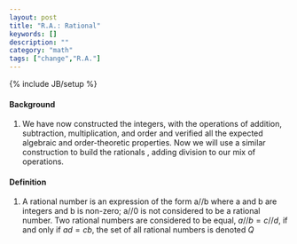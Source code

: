 ```yaml
---
layout: post
title: "R.A.: Rational"
keywords: []
description: ""
category: "math"
tags: ["change","R.A."]
---
```

{% include JB/setup %}


#### Background
1. We have now constructed the integers, with the operations of addition,
   subtraction, multiplication, and order and verified all the expected
   algebraic and order-theoretic properties. Now we will use a similar
   construction to build the rationals , adding division to our mix of
   operations.



#### Definition
1. A rational number is an expression of the form a//b where a and b are
   integers and b is non-zero; a//0 is not considered to be a rational number.
   Two rational numbers are considered to be equal, $a//b = c//d$, if and only if
   $ad = cb$, the set of all rational numbers is denoted $Q$





